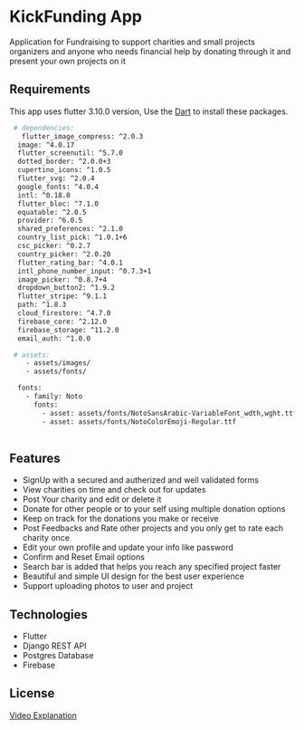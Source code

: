 # KickFunding App
 
 Application for Fundraising to support charities and small projects organizers and anyone who needs financial help
 by donating through it and present your own projects on it

## Requirements

This app uses flutter 3.10.0 version,
Use the [Dart](https://pub.dev/) to install these packages.

```bash
 # dependencies:
   flutter_image_compress: ^2.0.3
  image: ^4.0.17
  flutter_screenutil: ^5.7.0
  dotted_border: ^2.0.0+3
  cupertino_icons: ^1.0.5
  flutter_svg: ^2.0.4
  google_fonts: ^4.0.4
  intl: ^0.18.0
  flutter_bloc: ^7.1.0
  equatable: ^2.0.5
  provider: ^6.0.5
  shared_preferences: ^2.1.0
  country_list_pick: ^1.0.1+6
  csc_picker: ^0.2.7
  country_picker: ^2.0.20
  flutter_rating_bar: ^4.0.1
  intl_phone_number_input: ^0.7.3+1
  image_picker: ^0.8.7+4
  dropdown_button2: ^1.9.2
  flutter_stripe: ^9.1.1
  path: ^1.8.3
  cloud_firestore: ^4.7.0
  firebase_core: ^2.12.0
  firebase_storage: ^11.2.0
  email_auth: ^1.0.0

 # assets:
    - assets/images/
    - assets/fonts/

  fonts:
    - family: Noto
      fonts:
        - asset: assets/fonts/NotoSansArabic-VariableFont_wdth,wght.ttf
        - asset: assets/fonts/NotoColorEmoji-Regular.ttf
          

```


## Features 
- SignUp with a secured and autherized and well validated forms
- View charities on time and check out for updates
- Post Your charity and edit or delete it
- Donate for other people or to your self using multiple donation options
- Keep on track for the donations you make or receive
- Post Feedbacks and Rate other projects and you only get to rate each charity once
- Edit your own profile and update your info like password
- Confirm and Reset Email options
- Search bar is added that helps you reach any specified project faster
- Beautiful and simple UI design for the best user experience
- Support uploading photos to user and project

## Technologies
- Flutter
- Django REST API
- Postgres Database
- Firebase 



## License

[Video Explanation](https://drive.google.com/file/d/1gAzOR2HIyFg3Vuwc6gUPgKw3MN8YnJNJ/view?usp=share_link/)
